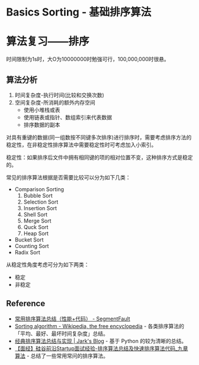 # Basics Sorting - 基础排序算法

# 算法复习——排序

时间限制为1s时，大O为10000000时勉强可行，100,000,000时很悬。

## 算法分析

1. 时间复杂度-执行时间(比较和交换次数)
2. 空间复杂度-所消耗的额外内存空间
    - 使用小堆栈或表
    - 使用链表或指针、数组索引来代表数据
    - 排序数据的副本

对具有重键的数据(同一组数按不同键多次排序)进行排序时，需要考虑排序方法的稳定性，在非稳定性排序算法中需要稳定性时可考虑加入小索引。

稳定性：如果排序后文件中拥有相同键的项的相对位置不变，这种排序方式是稳定的。

常见的排序算法根据是否需要比较可以分为如下几类：

- Comparison Sorting
    1. Bubble Sort
    2. Selection Sort
    3. Insertion Sort
    4. Shell Sort
    5. Merge Sort
    6. Quck Sort
    7. Heap Sort
- Bucket Sort
- Counting Sort
- Radix Sort

从稳定性角度考虑可分为如下两类：
- 稳定
- 非稳定

## Reference

- [常用排序算法总结（性能+代码） - SegmentFault](http://segmentfault.com/a/1190000002595152#articleHeader15)
- [Sorting algorithm - Wikipedia, the free encyclopedia](http://en.wikipedia.org/wiki/Sorting_algorithm) - 各类排序算法的「平均、最好、最坏时间复杂度」总结。
- [经典排序算法总结与实现 | Jark's Blog](http://wuchong.me/blog/2014/02/09/algorithm-sort-summary/) - 基于 Python 的较为清晰的总结。
- [【面经】硅谷前沿Startup面试经验-排序算法总结及快速排序算法代码_九章算法](http://blog.sina.com.cn/s/blog_eb52001d0102v1k8.html) - 总结了一些常用常问的排序算法。
